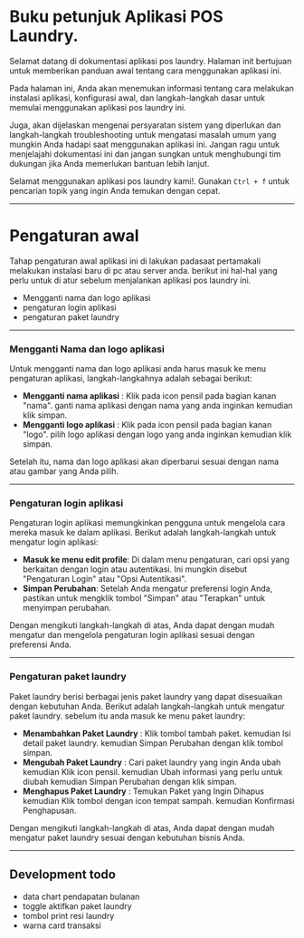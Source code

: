 # Buku petunjuk Aplikasi POS Laundry.

Selamat datang di dokumentasi aplikasi pos laundry. Halaman init bertujuan untuk memberikan panduan awal tentang cara menggunakan aplikasi ini.

Pada halaman ini, Anda akan menemukan informasi tentang cara melakukan instalasi aplikasi, konfigurasi awal, dan langkah-langkah dasar untuk memulai menggunakan aplikasi pos laundry ini.

Juga, akan dijelaskan mengenai persyaratan sistem yang diperlukan dan langkah-langkah troubleshooting untuk mengatasi masalah umum yang mungkin Anda hadapi saat menggunakan aplikasi ini. Jangan ragu untuk menjelajahi dokumentasi ini dan jangan sungkan untuk menghubungi tim dukungan jika Anda memerlukan bantuan lebih lanjut.

Selamat menggunakan aplikasi pos laundry kami!. Gunakan `Ctrl + f` untuk pencarian topik yang ingin Anda temukan dengan cepat.

---

# Pengaturan awal

Tahap pengaturan awal aplikasi ini di lakukan padasaat pertamakali melakukan instalasi baru di pc atau server anda. berikut ini hal-hal yang perlu untuk di atur sebelum menjalankan aplikasi pos laundry ini.

-   Mengganti nama dan logo aplikasi
-   pengaturan login aplikasi
-   pengaturan paket laundry

---

### Mengganti Nama dan logo aplikasi

Untuk mengganti nama dan logo aplikasi anda harus masuk ke menu pengaturan aplikasi, langkah-langkahnya adalah sebagai berikut:

-   **Mengganti nama aplikasi** : Klik pada icon pensil pada bagian kanan "nama". ganti nama aplikasi dengan nama yang anda inginkan kemudian klik simpan.
-   **Mengganti logo aplikasi** : Klik pada icon pensil pada bagian kanan "logo". pilih logo aplikasi dengan logo yang anda inginkan kemudian klik simpan.

Setelah itu, nama dan logo aplikasi akan diperbarui sesuai dengan nama atau gambar yang Anda pilih.

---

### Pengaturan login aplikasi

Pengaturan login aplikasi memungkinkan pengguna untuk mengelola cara mereka masuk ke dalam aplikasi. Berikut adalah langkah-langkah untuk mengatur login aplikasi:

-   **Masuk ke menu edit profile**: Di dalam menu pengaturan, cari opsi yang berkaitan dengan login atau autentikasi. Ini mungkin disebut "Pengaturan Login" atau "Opsi Autentikasi".
-   **Simpan Perubahan**: Setelah Anda mengatur preferensi login Anda, pastikan untuk mengklik tombol "Simpan" atau "Terapkan" untuk menyimpan perubahan.

Dengan mengikuti langkah-langkah di atas, Anda dapat dengan mudah mengatur dan mengelola pengaturan login aplikasi sesuai dengan preferensi Anda.

---

### Pengaturan paket laundry

Paket laundry berisi berbagai jenis paket laundry yang dapat disesuaikan dengan kebutuhan Anda. Berikut adalah langkah-langkah untuk mengatur paket laundry. sebelum itu anda masuk ke menu paket laundry:

-   **Menambahkan Paket Laundry** : Klik tombol tambah paket. kemudian Isi detail paket laundry. kemudian Simpan Perubahan dengan klik tombol simpan.
-   **Mengubah Paket Laundry** : Cari paket laundry yang ingin Anda ubah kemudian Klik icon pensil. kemudian Ubah informasi yang perlu untuk diubah kemudian Simpan Perubahan dengan klik simpan.
-   **Menghapus Paket Laundry** : Temukan Paket yang Ingin Dihapus kemudian Klik tombol dengan icon tempat sampah. kemudian Konfirmasi Penghapusan.

Dengan mengikuti langkah-langkah di atas, Anda dapat dengan mudah mengatur paket laundry sesuai dengan kebutuhan bisnis Anda.

---

## Development todo

-   data chart pendapatan bulanan
-   toggle aktifkan paket laundry
-   tombol print resi laundry
-   warna card transaksi
